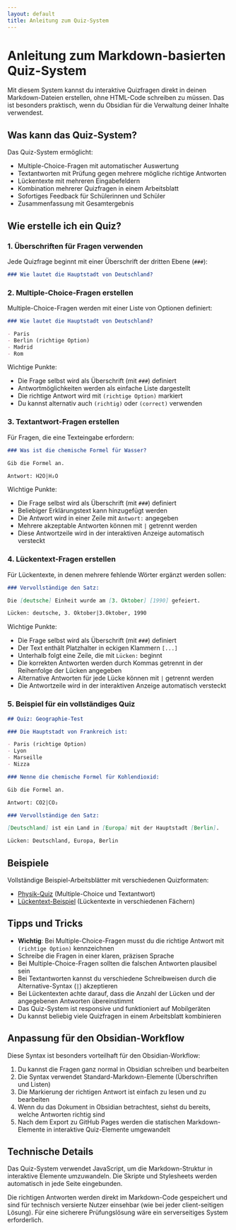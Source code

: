 ```yaml
---
layout: default
title: Anleitung zum Quiz-System
---
```


# Anleitung zum Markdown-basierten Quiz-System

Mit diesem System kannst du interaktive Quizfragen direkt in deinen Markdown-Dateien erstellen, ohne HTML-Code schreiben zu müssen. Das ist besonders praktisch, wenn du Obsidian für die Verwaltung deiner Inhalte verwendest.

## Was kann das Quiz-System?

Das Quiz-System ermöglicht:

- Multiple-Choice-Fragen mit automatischer Auswertung
- Textantworten mit Prüfung gegen mehrere mögliche richtige Antworten
- Lückentexte mit mehreren Eingabefeldern
- Kombination mehrerer Quizfragen in einem Arbeitsblatt
- Sofortiges Feedback für Schülerinnen und Schüler
- Zusammenfassung mit Gesamtergebnis

## Wie erstelle ich ein Quiz?

### 1. Überschriften für Fragen verwenden

Jede Quizfrage beginnt mit einer Überschrift der dritten Ebene (`###`):

```markdown
### Wie lautet die Hauptstadt von Deutschland?
```

### 2. Multiple-Choice-Fragen erstellen

Multiple-Choice-Fragen werden mit einer Liste von Optionen definiert:

```markdown
### Wie lautet die Hauptstadt von Deutschland?

- Paris
- Berlin (richtige Option)
- Madrid
- Rom
```

Wichtige Punkte:
- Die Frage selbst wird als Überschrift (mit `###`) definiert
- Antwortmöglichkeiten werden als einfache Liste dargestellt
- Die richtige Antwort wird mit `(richtige Option)` markiert
- Du kannst alternativ auch `(richtig)` oder `(correct)` verwenden

### 3. Textantwort-Fragen erstellen

Für Fragen, die eine Texteingabe erfordern:

```markdown
### Was ist die chemische Formel für Wasser?

Gib die Formel an.

Antwort: H2O|H₂O
```

Wichtige Punkte:
- Die Frage selbst wird als Überschrift (mit `###`) definiert
- Beliebiger Erklärungstext kann hinzugefügt werden
- Die Antwort wird in einer Zeile mit `Antwort:` angegeben
- Mehrere akzeptable Antworten können mit `|` getrennt werden
- Diese Antwortzeile wird in der interaktiven Anzeige automatisch versteckt

### 4. Lückentext-Fragen erstellen

Für Lückentexte, in denen mehrere fehlende Wörter ergänzt werden sollen:

```markdown
### Vervollständige den Satz:

Die [deutsche] Einheit wurde am [3. Oktober] [1990] gefeiert.

Lücken: deutsche, 3. Oktober|3.Oktober, 1990
```

Wichtige Punkte:
- Die Frage selbst wird als Überschrift (mit `###`) definiert
- Der Text enthält Platzhalter in eckigen Klammern `[...]`
- Unterhalb folgt eine Zeile, die mit `Lücken:` beginnt
- Die korrekten Antworten werden durch Kommas getrennt in der Reihenfolge der Lücken angegeben
- Alternative Antworten für jede Lücke können mit `|` getrennt werden
- Die Antwortzeile wird in der interaktiven Anzeige automatisch versteckt

### 5. Beispiel für ein vollständiges Quiz

```markdown
## Quiz: Geographie-Test

### Die Hauptstadt von Frankreich ist:

- Paris (richtige Option)
- Lyon
- Marseille
- Nizza

### Nenne die chemische Formel für Kohlendioxid:

Gib die Formel an.

Antwort: CO2|CO₂

### Vervollständige den Satz:

[Deutschland] ist ein Land in [Europa] mit der Hauptstadt [Berlin].

Lücken: Deutschland, Europa, Berlin
```

## Beispiele

Vollständige Beispiel-Arbeitsblätter mit verschiedenen Quizformaten:

- [Physik-Quiz](beispiel-quiz-neu.html) (Multiple-Choice und Textantwort)
- [Lückentext-Beispiel](beispiel-lueckentext.html) (Lückentexte in verschiedenen Fächern)

## Tipps und Tricks

- **Wichtig**: Bei Multiple-Choice-Fragen musst du die richtige Antwort mit `(richtige Option)` kennzeichnen
- Schreibe die Fragen in einer klaren, präzisen Sprache
- Bei Multiple-Choice-Fragen sollten die falschen Antworten plausibel sein
- Bei Textantworten kannst du verschiedene Schreibweisen durch die Alternative-Syntax (`|`) akzeptieren
- Bei Lückentexten achte darauf, dass die Anzahl der Lücken und der angegebenen Antworten übereinstimmt
- Das Quiz-System ist responsive und funktioniert auf Mobilgeräten
- Du kannst beliebig viele Quizfragen in einem Arbeitsblatt kombinieren

## Anpassung für den Obsidian-Workflow

Diese Syntax ist besonders vorteilhaft für den Obsidian-Workflow:

1. Du kannst die Fragen ganz normal in Obsidian schreiben und bearbeiten
2. Die Syntax verwendet Standard-Markdown-Elemente (Überschriften und Listen)
3. Die Markierung der richtigen Antwort ist einfach zu lesen und zu bearbeiten
4. Wenn du das Dokument in Obsidian betrachtest, siehst du bereits, welche Antworten richtig sind
5. Nach dem Export zu GitHub Pages werden die statischen Markdown-Elemente in interaktive Quiz-Elemente umgewandelt

## Technische Details

Das Quiz-System verwendet JavaScript, um die Markdown-Struktur in interaktive Elemente umzuwandeln. Die Skripte und Stylesheets werden automatisch in jede Seite eingebunden.

Die richtigen Antworten werden direkt im Markdown-Code gespeichert und sind für technisch versierte Nutzer einsehbar (wie bei jeder client-seitigen Lösung). Für eine sicherere Prüfungslösung wäre ein serverseitiges System erforderlich.
